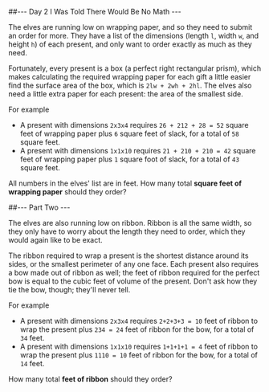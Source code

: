 ##--- Day 2 I Was Told There Would Be No Math ---

The elves are running low on wrapping paper, and so they need to submit an order for more. They have a list of the dimensions (length `l`, width `w`, and height `h`) of each present, and only want to order exactly as much as they need.

Fortunately, every present is a box (a perfect right rectangular prism), which makes calculating the required wrapping paper for each gift a little easier find the surface area of the box, which is `2lw + 2wh + 2hl`. The elves also need a little extra paper for each present: the area of the smallest side.

For example

- A present with dimensions `2x3x4` requires `26 + 212 + 28 = 52` square feet of wrapping paper plus `6` square feet of slack, for a total of `58` square feet.
- A present with dimensions `1x1x10` requires `21 + 210 + 210 = 42` square feet of wrapping paper plus `1` square foot of slack, for a total of `43` square feet.

All numbers in the elves' list are in feet. How many total **square feet of wrapping paper** should they order?

##--- Part Two ---

The elves are also running low on ribbon. Ribbon is all the same width, so they only have to worry about the length they need to order, which they would again like to be exact.

The ribbon required to wrap a present is the shortest distance around its sides, or the smallest perimeter of any one face. Each present also requires a bow made out of ribbon as well; the feet of ribbon required for the perfect bow is equal to the cubic feet of volume of the present. Don't ask how they tie the bow, though; they'll never tell.

For example

- A present with dimensions `2x3x4` requires `2+2+3+3 = 10` feet of ribbon to wrap the present plus `234 = 24` feet of ribbon for the bow, for a total of `34` feet.
- A present with dimensions `1x1x10` requires `1+1+1+1 = 4` feet of ribbon to wrap the present plus `1110 = 10` feet of ribbon for the bow, for a total of `14` feet.

How many total **feet of ribbon** should they order?